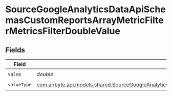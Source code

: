 # SourceGoogleAnalyticsDataApiSchemasCustomReportsArrayMetricFilterMetricsFilterDoubleValue


## Fields

| Field                                                                                                                                                                                                                                                               | Type                                                                                                                                                                                                                                                                | Required                                                                                                                                                                                                                                                            | Description                                                                                                                                                                                                                                                         |
| ------------------------------------------------------------------------------------------------------------------------------------------------------------------------------------------------------------------------------------------------------------------- | ------------------------------------------------------------------------------------------------------------------------------------------------------------------------------------------------------------------------------------------------------------------- | ------------------------------------------------------------------------------------------------------------------------------------------------------------------------------------------------------------------------------------------------------------------- | ------------------------------------------------------------------------------------------------------------------------------------------------------------------------------------------------------------------------------------------------------------------- |
| `value`                                                                                                                                                                                                                                                             | *double*                                                                                                                                                                                                                                                            | :heavy_check_mark:                                                                                                                                                                                                                                                  | N/A                                                                                                                                                                                                                                                                 |
| `valueType`                                                                                                                                                                                                                                                         | [com.airbyte.api.models.shared.SourceGoogleAnalyticsDataApiSchemasCustomReportsArrayMetricFilterMetricsFilter4FilterFilter4ValueType](../../models/shared/SourceGoogleAnalyticsDataApiSchemasCustomReportsArrayMetricFilterMetricsFilter4FilterFilter4ValueType.md) | :heavy_check_mark:                                                                                                                                                                                                                                                  | N/A                                                                                                                                                                                                                                                                 |
